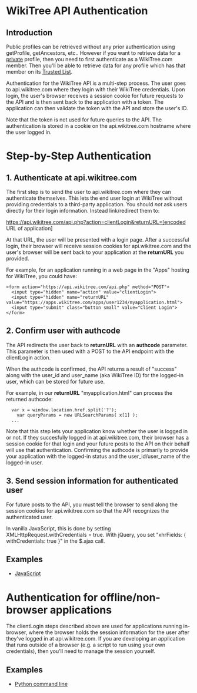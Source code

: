 # WikiTree API Authentication

## Introduction

Public profiles can be retrieved without any prior authentication using getProfile, getAncestors, etc.. However if you want to retrieve data for a [private](https://www.wikitree.com/wiki/Help:Privacy) profile, then you need to first authenticate as a WikiTree.com member. Then you'll be able to retrieve data for any profile which has that member on its [Trusted List](https://www.wikitree.com/wiki/Help:Trusted_List).

Authentication for the WikiTree API is a multi-step process. The user goes to api.wikitree.com where they login with their WikiTree credentials. Upon login, the user's browser receives a session cookie for future requests to the API and is then sent back to the application with a token. The application can then validate the token with the API and store the user's ID.

Note that the token is not used for future queries to the API. The authentication is stored in a cookie on the api.wikitree.com hostname where the user logged in.

# Step-by-Step Authentication

## 1. Authenticate at api.wikitree.com

The first step is to send the user to api.wikitree.com where they can authenticate themselves. This lets the end user login at WikiTree without providing credentials to a third-party application. You should *not* ask users directly for their login information. Instead link/redirect them to:

https://api.wikitree.com/api.php?action=clientLogin&returnURL=[encoded URL of application]

At that URL, the user will be presented with a login page. After a successful login, their browser will receive session cookies for api.wikitree.com and the user's browser will be sent back to your application at the **returnURL** you provided.

For example, for an application running in a web page in the "Apps" hosting for WikiTree, you could have:

```
<form action="https://api.wikitree.com/api.php" method="POST">
  <input type="hidden" name="action" value="clientLogin">
  <input type="hidden" name="returnURL" value="https://apps.wikitree.com/apps/user1234/myapplication.html">
  <input type="submit" class="button small" value="Client Login">
</form>
```
## 2. Confirm user with authcode

The API redirects the user back to **returnURL** with an **authcode** parameter. This parameter is then used with a POST to the API endpoint with the clientLogin action.

When the authcode is confirmed, the API returns a result of "success" along with the user_id and user_name (aka WikiTree ID) for the logged-in user, which can be stored for future use.

For example, in our **returnURL** "myapplication.html" can process the returned authcode:

```
  var x = window.location.href.split('?');
	var queryParams = new URLSearchParams( x[1] );
  ...
```

Note that this step lets your application know whether the user is logged in or not. If they succesfully logged in at api.wikitree.com, their browser has a session cookie for that login and your future posts to the API on their behalf will use that authentication. Confirming the authcode is primarily to provide your application with the logged-in status and the user_id/user_name of the logged-in user.


## 3. Send session information for authenticated user

For future posts to the API, you must tell the browser to send along the session cookies for api.wikitree.com so that the API recognizes the authenticated user.

In vanilla JavaScript, this is done by setting XMLHttpRequest.withCredentials = true. With jQuery, you set "xhrFields: { withCredentials: true }" in the $.ajax call.

## Examples
* [JavaScript](examples/authentication/javascript.html)


# Authentication for offline/non-browser applications

The clientLogin steps described above are used for applications running in-browser, where the browser holds the session information for the user after they've logged in at api.wikitree.com. If you are developing an application that runs outside of a browser (e.g. a script to run using your own credentials), then you'll need to manage the session yourself.

## Examples
* [Python command line](examples/authentication/python.py)

